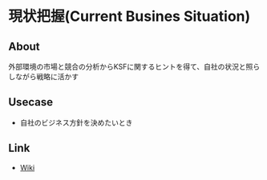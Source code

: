 # 現状把握(Current Busines Situation)

## About
外部環境の市場と競合の分析からKSFに関するヒントを得て、自社の状況と照らしながら戦略に活かす

## Usecase
* 自社のビジネス方針を決めたいとき

## Link
* [Wiki](https://github.com/hirokihonma/current-business-situation/wiki)
